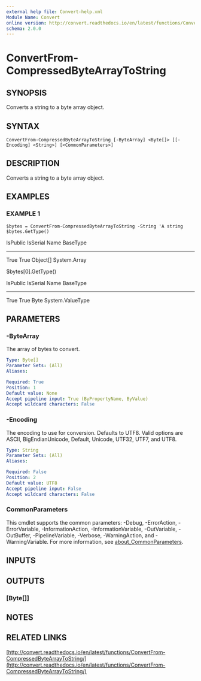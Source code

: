 ```yaml
---
external help file: Convert-help.xml
Module Name: Convert
online version: http://convert.readthedocs.io/en/latest/functions/ConvertFrom-CompressedByteArrayToString/
schema: 2.0.0
---
```


# ConvertFrom-CompressedByteArrayToString

## SYNOPSIS
Converts a string to a byte array object.

## SYNTAX

```
ConvertFrom-CompressedByteArrayToString [-ByteArray] <Byte[]> [[-Encoding] <String>] [<CommonParameters>]
```

## DESCRIPTION
Converts a string to a byte array object.

## EXAMPLES

### EXAMPLE 1
```
$bytes = ConvertFrom-CompressedByteArrayToString -String 'A string
$bytes.GetType()
```

IsPublic IsSerial Name                                     BaseType
-------- -------- ----                                     --------
True     True     Object\[\]                                 System.Array

$bytes\[0\].GetType()

IsPublic IsSerial Name                                     BaseType
-------- -------- ----                                     --------
True     True     Byte                                     System.ValueType

## PARAMETERS

### -ByteArray
The array of bytes to convert.

```yaml
Type: Byte[]
Parameter Sets: (All)
Aliases:

Required: True
Position: 1
Default value: None
Accept pipeline input: True (ByPropertyName, ByValue)
Accept wildcard characters: False
```

### -Encoding
The encoding to use for conversion.
Defaults to UTF8.
Valid options are ASCII, BigEndianUnicode, Default, Unicode, UTF32, UTF7, and UTF8.

```yaml
Type: String
Parameter Sets: (All)
Aliases:

Required: False
Position: 2
Default value: UTF8
Accept pipeline input: False
Accept wildcard characters: False
```

### CommonParameters
This cmdlet supports the common parameters: -Debug, -ErrorAction, -ErrorVariable, -InformationAction, -InformationVariable, -OutVariable, -OutBuffer, -PipelineVariable, -Verbose, -WarningAction, and -WarningVariable. For more information, see [about_CommonParameters](http://go.microsoft.com/fwlink/?LinkID=113216).

## INPUTS

## OUTPUTS

### [Byte[]]
## NOTES

## RELATED LINKS

[http://convert.readthedocs.io/en/latest/functions/ConvertFrom-CompressedByteArrayToString/](http://convert.readthedocs.io/en/latest/functions/ConvertFrom-CompressedByteArrayToString/)

